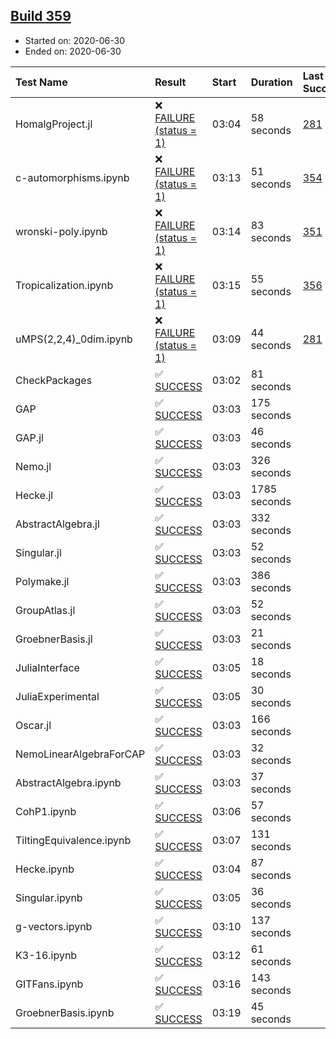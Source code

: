 ## [Build 359](https://oscarci.mathematik.uni-kl.de/job/oscar-stable/359/)

* Started on: 2020-06-30
* Ended on: 2020-06-30

| Test Name    | Result | Start | Duration | Last Success | First Failure |
|:-------------|:-------|:------|:---------|:-------------|:--------------|
| HomalgProject.jl | ❌ [FAILURE (status = 1)](https://oscarci.mathematik.uni-kl.de/job/oscar-stable/359/artifact/logs/build-359/HomalgProject.jl.log) | 03:04 | 58 seconds | [281](https://oscarci.mathematik.uni-kl.de/job/oscar-stable/281/) | [282](https://oscarci.mathematik.uni-kl.de/job/oscar-stable/282/) |
| c-automorphisms.ipynb | ❌ [FAILURE (status = 1)](https://oscarci.mathematik.uni-kl.de/job/oscar-stable/359/artifact/logs/build-359/c-automorphisms.ipynb.log) | 03:13 | 51 seconds | [354](https://oscarci.mathematik.uni-kl.de/job/oscar-stable/354/) | [355](https://oscarci.mathematik.uni-kl.de/job/oscar-stable/355/) |
| wronski-poly.ipynb | ❌ [FAILURE (status = 1)](https://oscarci.mathematik.uni-kl.de/job/oscar-stable/359/artifact/logs/build-359/wronski-poly.ipynb.log) | 03:14 | 83 seconds | [351](https://oscarci.mathematik.uni-kl.de/job/oscar-stable/351/) | [352](https://oscarci.mathematik.uni-kl.de/job/oscar-stable/352/) |
| Tropicalization.ipynb | ❌ [FAILURE (status = 1)](https://oscarci.mathematik.uni-kl.de/job/oscar-stable/359/artifact/logs/build-359/Tropicalization.ipynb.log) | 03:15 | 55 seconds | [356](https://oscarci.mathematik.uni-kl.de/job/oscar-stable/356/) | [357](https://oscarci.mathematik.uni-kl.de/job/oscar-stable/357/) |
| uMPS(2,2,4)_0dim.ipynb | ❌ [FAILURE (status = 1)](https://oscarci.mathematik.uni-kl.de/job/oscar-stable/359/artifact/logs/build-359/uMPS-2-2-4-_0dim.ipynb.log) | 03:09 | 44 seconds | [281](https://oscarci.mathematik.uni-kl.de/job/oscar-stable/281/) | [282](https://oscarci.mathematik.uni-kl.de/job/oscar-stable/282/) |
| CheckPackages | ✅ [SUCCESS](https://oscarci.mathematik.uni-kl.de/job/oscar-stable/359/artifact/logs/build-359/CheckPackages.log) | 03:02 | 81 seconds |  |  |
| GAP | ✅ [SUCCESS](https://oscarci.mathematik.uni-kl.de/job/oscar-stable/359/artifact/logs/build-359/GAP.log) | 03:03 | 175 seconds |  |  |
| GAP.jl | ✅ [SUCCESS](https://oscarci.mathematik.uni-kl.de/job/oscar-stable/359/artifact/logs/build-359/GAP.jl.log) | 03:03 | 46 seconds |  |  |
| Nemo.jl | ✅ [SUCCESS](https://oscarci.mathematik.uni-kl.de/job/oscar-stable/359/artifact/logs/build-359/Nemo.jl.log) | 03:03 | 326 seconds |  |  |
| Hecke.jl | ✅ [SUCCESS](https://oscarci.mathematik.uni-kl.de/job/oscar-stable/359/artifact/logs/build-359/Hecke.jl.log) | 03:03 | 1785 seconds |  |  |
| AbstractAlgebra.jl | ✅ [SUCCESS](https://oscarci.mathematik.uni-kl.de/job/oscar-stable/359/artifact/logs/build-359/AbstractAlgebra.jl.log) | 03:03 | 332 seconds |  |  |
| Singular.jl | ✅ [SUCCESS](https://oscarci.mathematik.uni-kl.de/job/oscar-stable/359/artifact/logs/build-359/Singular.jl.log) | 03:03 | 52 seconds |  |  |
| Polymake.jl | ✅ [SUCCESS](https://oscarci.mathematik.uni-kl.de/job/oscar-stable/359/artifact/logs/build-359/Polymake.jl.log) | 03:03 | 386 seconds |  |  |
| GroupAtlas.jl | ✅ [SUCCESS](https://oscarci.mathematik.uni-kl.de/job/oscar-stable/359/artifact/logs/build-359/GroupAtlas.jl.log) | 03:03 | 52 seconds |  |  |
| GroebnerBasis.jl | ✅ [SUCCESS](https://oscarci.mathematik.uni-kl.de/job/oscar-stable/359/artifact/logs/build-359/GroebnerBasis.jl.log) | 03:03 | 21 seconds |  |  |
| JuliaInterface | ✅ [SUCCESS](https://oscarci.mathematik.uni-kl.de/job/oscar-stable/359/artifact/logs/build-359/JuliaInterface.log) | 03:05 | 18 seconds |  |  |
| JuliaExperimental | ✅ [SUCCESS](https://oscarci.mathematik.uni-kl.de/job/oscar-stable/359/artifact/logs/build-359/JuliaExperimental.log) | 03:05 | 30 seconds |  |  |
| Oscar.jl | ✅ [SUCCESS](https://oscarci.mathematik.uni-kl.de/job/oscar-stable/359/artifact/logs/build-359/Oscar.jl.log) | 03:03 | 166 seconds |  |  |
| NemoLinearAlgebraForCAP | ✅ [SUCCESS](https://oscarci.mathematik.uni-kl.de/job/oscar-stable/359/artifact/logs/build-359/NemoLinearAlgebraForCAP.log) | 03:03 | 32 seconds |  |  |
| AbstractAlgebra.ipynb | ✅ [SUCCESS](https://oscarci.mathematik.uni-kl.de/job/oscar-stable/359/artifact/logs/build-359/AbstractAlgebra.ipynb.log) | 03:03 | 37 seconds |  |  |
| CohP1.ipynb | ✅ [SUCCESS](https://oscarci.mathematik.uni-kl.de/job/oscar-stable/359/artifact/logs/build-359/CohP1.ipynb.log) | 03:06 | 57 seconds |  |  |
| TiltingEquivalence.ipynb | ✅ [SUCCESS](https://oscarci.mathematik.uni-kl.de/job/oscar-stable/359/artifact/logs/build-359/TiltingEquivalence.ipynb.log) | 03:07 | 131 seconds |  |  |
| Hecke.ipynb | ✅ [SUCCESS](https://oscarci.mathematik.uni-kl.de/job/oscar-stable/359/artifact/logs/build-359/Hecke.ipynb.log) | 03:04 | 87 seconds |  |  |
| Singular.ipynb | ✅ [SUCCESS](https://oscarci.mathematik.uni-kl.de/job/oscar-stable/359/artifact/logs/build-359/Singular.ipynb.log) | 03:05 | 36 seconds |  |  |
| g-vectors.ipynb | ✅ [SUCCESS](https://oscarci.mathematik.uni-kl.de/job/oscar-stable/359/artifact/logs/build-359/g-vectors.ipynb.log) | 03:10 | 137 seconds |  |  |
| K3-16.ipynb | ✅ [SUCCESS](https://oscarci.mathematik.uni-kl.de/job/oscar-stable/359/artifact/logs/build-359/K3-16.ipynb.log) | 03:12 | 61 seconds |  |  |
| GITFans.ipynb | ✅ [SUCCESS](https://oscarci.mathematik.uni-kl.de/job/oscar-stable/359/artifact/logs/build-359/GITFans.ipynb.log) | 03:16 | 143 seconds |  |  |
| GroebnerBasis.ipynb | ✅ [SUCCESS](https://oscarci.mathematik.uni-kl.de/job/oscar-stable/359/artifact/logs/build-359/GroebnerBasis.ipynb.log) | 03:19 | 45 seconds |  |  |
